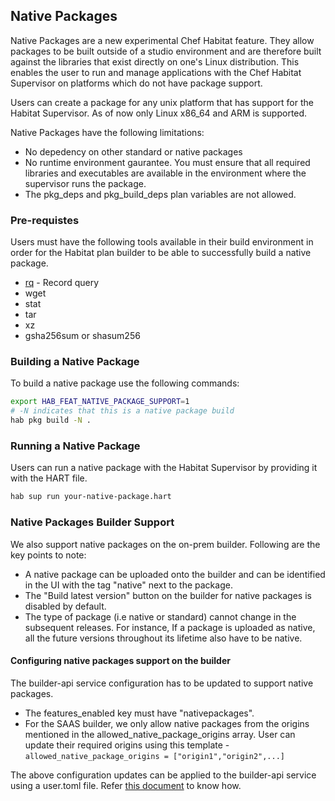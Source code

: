 ## Native Packages

Native Packages are a new experimental Chef Habitat feature. They allow packages to be built outside of a studio environment 
and are therefore built against the libraries that exist directly on one's Linux distribution. 
This enables the user to run and manage applications with the Chef Habitat Supervisor on platforms which do not have package support.

Users can create a package for any unix platform that has support for the Habitat Supervisor. 
As of now only Linux x86_64 and ARM is supported.

Native Packages have the following limitations:
- No depedency on other standard or native packages
- No runtime environment gaurantee. You must ensure that all required libraries and executables are available in the environment 
where the supervisor runs the package.
- The pkg_deps and pkg_build_deps plan variables are not allowed.

### Pre-requistes

Users must have the following tools available in their build environment in order for the Habitat plan builder to be able to
successfully build a native package.

- [rq](https://github.com/dflemstr/rq/blob/master/doc/installation.md) - Record query
- wget
- stat
- tar
- xz
- gsha256sum or shasum256

### Building a Native Package

To build a native package use the following commands:

```bash
export HAB_FEAT_NATIVE_PACKAGE_SUPPORT=1
# -N indicates that this is a native package build
hab pkg build -N .
```

### Running a Native Package

Users can run a native package with the Habitat Supervisor by providing it with the HART file.

```bash
hab sup run your-native-package.hart
```

### Native Packages Builder Support

We also support native packages on the on-prem builder. Following are the key points to note: 
- A native package can be uploaded onto the builder and can be identified in the UI with the tag "native" next to the package.
- The "Build latest version" button on the builder for native packages is disabled by default.
- The type of package (i.e native or standard) cannot change in the subsequent releases. 
For instance, If a package is uploaded as native, all the future versions throughout its lifetime also have to be native.

#### Configuring native packages support on the builder
The builder-api service configuration has to be updated to support native packages.
- The features_enabled key must have "nativepackages".
- For the SAAS builder, we only allow native packages from the origins mentioned in the allowed_native_package_origins array. 
User can update their required origins using this template - `allowed_native_package_origins = ["origin1","origin2",...]`

The above configuration updates can be applied to the builder-api service using a user.toml file. Refer [this document](https://github.com/habitat-sh/habitat/blob/main/components/docs-chef-io/content/habitat/service_updates.md#apply-configuration-updates-to-an-individual-service) to know how.

